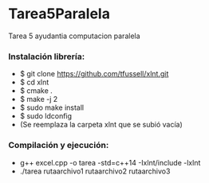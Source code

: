 # Tarea5Paralela
Tarea 5 ayudantia computacion paralela

### Instalación librería:
* $ git clone https://github.com/tfussell/xlnt.git
* $ cd xlnt
* $ cmake .
* $ make -j 2
* $ sudo make install
* $ sudo ldconfig
* (Se reemplaza la carpeta xlnt que se subió vacía)

### Compilación y ejecución:

* g++ excel.cpp -o tarea -std=c++14 -Ixlnt/include -lxlnt
* ./tarea rutaarchivo1 rutaarchivo2 rutaarchivo3
